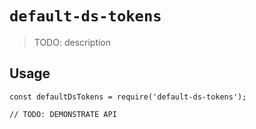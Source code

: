 # `default-ds-tokens`

> TODO: description

## Usage

```
const defaultDsTokens = require('default-ds-tokens');

// TODO: DEMONSTRATE API
```

